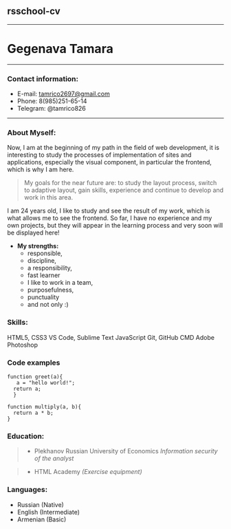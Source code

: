 ## rsschool-cv

**********************

# **Gegenava Tamara**
___________________

### Contact information:

* E-mail: tamrico2697@gmail.com
* Phone: 8(985)251-65-14
* Telegram: @tamrico826
******************

### About Myself:

Now, I am at the beginning of my path in the field of web development, it is interesting to study the processes of implementation of sites and applications, especially the visual component, in particular the frontend, which is why I am here.

>My goals for the near future are: to study the layout process, switch to adaptive layout, gain skills, experience and continue to develop and work in this area.

I am 24 years old, I like to study and see the result of my work, which is what allows me to see the frontend. So far, I have no experience and my own projects, but they will appear in the learning process and very soon will be displayed here!

- **My strengths:**
    * responsible,
    * discipline,
    * a responsibility,
    * fast learner
    * I like to work in a team,
    * purposefulness,
    * punctuality
    * and not only :)

### Skills:

HTML5, CSS3
VS Code, Sublime Text
JavaScript 
Git, GitHub
CMD
Adobe Photoshop

### Code examples

```
function greet(a){
   a = "hello world!";
  return a;
  }
```
```
function multiply(a, b){
  return a * b; 
}
```

### Education:

> + Plekhanov Russian University of Economics
*Information security of the analyst*

> + HTML Academy
*(Exercise equipment)*

### Languages:

* Russian (Native)
* English (Intermediate)
* Armenian (Basic)